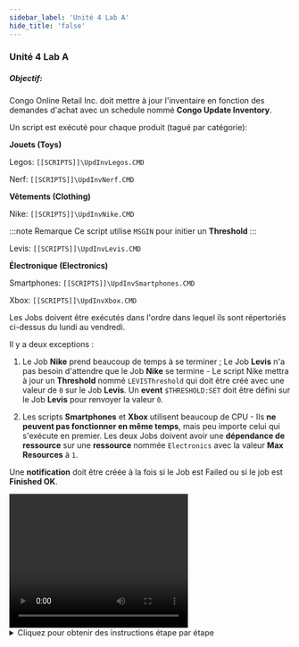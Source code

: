 ```yaml
---
sidebar_label: 'Unité 4 Lab A'
hide_title: 'false'
---
```


### Unité 4 Lab A

##### Objectif:

Congo Online Retail Inc. doit mettre à jour l'inventaire en fonction des demandes d'achat avec un schedule nommé **Congo Update Inventory**.

Un script est exécuté pour chaque produit (tagué par catégorie):


**Jouets (Toys)** 

Legos: ```[[SCRIPTS]]\UpdInvLegos.CMD``` 

Nerf: ```[[SCRIPTS]]\UpdInvNerf.CMD```

**Vêtements (Clothing)**

Nike: ```[[SCRIPTS]]\UpdInvNike.CMD```     

:::note Remarque
Ce script utilise ```MSGIN``` pour initier un **Threshold**
:::

Levis: ```[[SCRIPTS]]\UpdInvLevis.CMD``` 

**Électronique (Electronics)**

Smartphones: ```[[SCRIPTS]]\UpdInvSmartphones.CMD``` 

Xbox: ```[[SCRIPTS]]\UpdInvXbox.CMD```

Les Jobs doivent être exécutés dans l'ordre dans lequel ils sont répertoriés ci-dessus du lundi au vendredi.

Il y a deux exceptions :

1) Le Job **Nike** prend beaucoup de temps à se terminer ; Le Job **Levis** n'a pas besoin d'attendre que le Job **Nike** se termine - Le script Nike mettra à jour un **Threshold** nommé ```LEVISThreshold``` qui doit être créé avec une valeur de ```0``` sur le Job **Levis**. Un **event** ```$THRESHOLD:SET``` doit être défini sur le Job **Levis** pour renvoyer la valeur ```0```.

2) Les scripts **Smartphones** et **Xbox** utilisent beaucoup de CPU - Ils **ne peuvent pas fonctionner en même temps**, mais peu importe celui qui s'exécute en premier. Les deux Jobs doivent avoir une **dépendance de ressource** sur une **ressource** nommée ```Electronics``` avec la valeur **Max Resources** à ```1```.
 
Une **notification** doit être créée à la fois si le Job est Failed ou si le job est **Finished OK**.


<div>
<video width="320" height="240" controls>
  <source src="videobasic/U4LabA.mp4" type="video/mp4"></source>
Your browser does not support the video tag.
</video>
</div>

<details>

<summary>Cliquez pour obtenir des instructions étape par étape</summary>

**Instructions de laboratoire** :  

* Créez un schedule nommé **Congo Update Inventory**.
* Le samedi et le dimanche sont des jours non ouvrés.
* **Mise au plan automatique** du schedule ```7``` jours à l'avance pour ```1``` jour.
* **Suppression automatique** ```7``` jours en arrière.
* Ajoutez de la documentation au schedule.
* Utilisez le calendrier Master Holiday.
* Créez 6 Jobs **Windows** nommés :
	* Legos
	* Nerf
	* Nike
	* Levis
	* Smartphones
	* Xbox
* Ces jobs doivent s'exécuter en tant qu'ID utilisateur ```SMATRAINING\SMAUSER```.
* Ces jobs doivent s'exécuter sur la machine ```SMATRAINING```.
* Appelez les programmes sur la ligne de commande en utilisant une Global property

:::note Remarque
Exemple: (_utilisez la Global Property que vous avez créée précédemment et qui a le chemin d'accès pour ```C:\Scripts```_)

```
"[[scripts]]\UpdInvLegos.CMD"
```
:::

* Ces jobs doivent être exécutés du **lundi au vendredi** et _ne pas être exécutés les jours fériés_.
* Le premier Job, **Legos**, commence à ```15:00```.
* Ajouter de la **documentation** pour chaque Job.
:::note Remarque
Ce Job rapporte un inventaire pour le nombre de Legos en stock.
:::
* **Taguer** les 6 jobs en fonction du type de produit (**Jouets (Toys)**, **électronique (Electronics)** ou **vêtements (Clothing)**)
* Créez un **Threshold** nommé ```LEVISThreshold``` et donnez-lui la valeur de ```0```.

:::info
Il y a un point dans le script ```UpdInvNike.CMD``` à exécuter sur ```$THRESHOLD:SET,LEVISThreshold,1``` pour que le Job Levis puisse démarrer_
* _Ceci est à titre informatif uniquement - Il n'est pas nécessaire de créer cet événement_
:::

* Sur le Job Levis, créez une dépendance Threshold sur le ```LEVISThreshold``` nécessitant une valeur de ```1```.
* Ajouter un event ```$THRESHOLD:SET``` au Job **Levis** pour redéfinir la valeur de ```LEVISThreshold``` à ```0``` dès la fin du Job.
* Ajoutez une **ressource** nommée **Electronics** avec une valeur **Ressources Max** de ```1```.
* Ajouter une **dépendance de ressource** pour les jobs **Smartphones** et **Xbox** avec une **ressource** de ```1```.

:::note Remarque 
Les scripts **Smartphones** et **XboxConsoles** utiliseront la **Ressource** pour éviter de s'exécuter en même temps.
:::

* Utilisez le **Gestionnaire de Notification** pour configurer des alertes si les jobs du Schedule **Congo Update Inventory** se terminent **correctement** ou **échouent**.
* Envoyez un e-mail à : ```smauser@congo.local``` avec le sujet :
Un Job dans le Schedule ```[[$SCHEDULE NAME]]``` a **échoué (Failed)** ou un Job dans le Schedule ```[[$SCHEDULE NAME]]``` s'est **terminé OK (Finished OK)**.

Une fois terminé, affichez les résultats dans le **Designer Workflow**.

**Mettre en plan le Schedule** en **Released** pour aujourd'hui.

<a href="imgbasic/423.png" target="_blank"><img src="imgbasic/423.png" width="300"></img></a>

</details>
